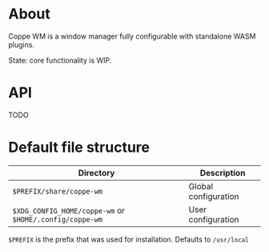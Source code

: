 # About

Coppe WM is a window manager fully configurable with standalone WASM plugins.

State: core functionality is WIP.


# API

TODO


# Default file structure

| Directory                                               | Description          |
|---------------------------------------------------------|----------------------|
| `$PREFIX/share/coppe-wm`                                | Global configuration |
| `$XDG_CONFIG_HOME/coppe-wm` or `$HOME/.config/coppe-wm` | User configuration   |

`$PREFIX` is the prefix that was used for installation. Defaults to `/usr/local`
